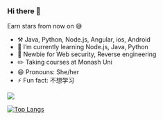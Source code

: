 ### Hi there 👋

Earn stars from now on 😅

- ⚒️ Java, Python, Node.js, Angular, ios, Android
- 🌱 I’m currently learning Node.js, Java, Python
- 💪 Newbie for Web security, Reverse engineering
- ✏️ Taking courses at Monash Uni
- 😄 Pronouns: She/her
- ⚡ Fun fact: 不想学习

![](https://github-readme-stats.vercel.app/api?username=leihehehe&theme=dark)

 [![Top Langs](https://github-readme-stats.vercel.app/api/top-langs/?username=leihehehe&theme=dark&layout=compact)](https://github.com/leihehehe)

